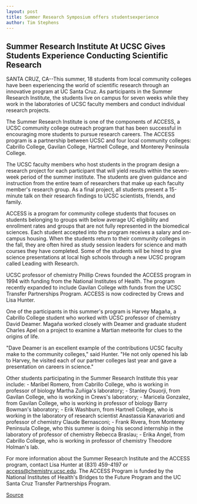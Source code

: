 ```yaml
---
layout: post
title: Summer Research Symposium offers studentsexperience
author: Tim Stephens
---
```


## Summer Research Institute At UCSC Gives Students Experience Conducting Scientific Research

SANTA CRUZ, CA--This summer, 18 students from local community colleges have been experiencing the world of scientific research through an innovative program at UC Santa Cruz. As participants in the Summer Research Institute, the students live on campus for seven weeks while they work in the laboratories of UCSC faculty members and conduct individual research projects.

The Summer Research Institute is one of the components of ACCESS, a UCSC community college outreach program that has been successful in encouraging more students to pursue research careers. The ACCESS program is a partnership between UCSC and four local community colleges: Cabrillo College, Gavilan College, Hartnell College, and Monterey Peninsula College.

The UCSC faculty members who host students in the program design a research project for each participant that will yield results within the seven-week period of the summer institute. The students are given guidance and instruction from the entire team of researchers that make up each faculty member's research group. As a final project, all students present a 15-minute talk on their research findings to UCSC scientists, friends, and family.

ACCESS is a program for community college students that focuses on students belonging to groups with below average UC eligibility and enrollment rates and groups that are not fully represented in the biomedical sciences. Each student accepted into the program receives a salary and on-campus housing. When the students return to their community colleges in the fall, they are often hired as study session leaders for science and math courses they have completed. Some of the students will be hired to give science presentations at local high schools through a new UCSC program called Leading with Research.

UCSC professor of chemistry Phillip Crews founded the ACCESS program in 1994 with funding from the National Institutes of Health. The program recently expanded to include Gavilan College with funds from the UCSC Transfer Partnerships Program. ACCESS is now codirected by Crews and Lisa Hunter.

One of the participants in this summer's program is Harvey Magaña, a Cabrillo College student who worked with UCSC professor of chemistry David Deamer. Magaña worked closely with Deamer and graduate student Charles Apel on a project to examine a Martian meteorite for clues to the origins of life.

"Dave Deamer is an excellent example of the contributions UCSC faculty make to the community colleges," said Hunter. "He not only opened his lab to Harvey, he visited each of our partner colleges last year and gave a presentation on careers in science."

Other students participating in the Summer Research Institute this year include: - Maribel Romero, from Cabrillo College, who is working in professor of biology Martha Zuñiga's laboratory; - Stanley Osuorji, from Gavilan College, who is working in Crews's laboratory; - Maricela Gonzalez, from Gavilan College, who is working in professor of biology Barry Bowman's laboratory; - Erik Washburn, from Hartnell College, who is working in the laboratory of research scientist Anastassia Kanavarioti and professor of chemistry Claude Bernasconi; - Frank Rivera, from Monterey Peninsula College, who this summer is doing his second internship in the laboratory of professor of chemistry Rebecca Braslau; - Erika Angel, from Cabrillo College, who is working in professor of chemistry Theodore Holman's lab.

For more information about the Summer Research Institute and the ACCESS program, contact Lisa Hunter at (831) 459-4197 or access@chemistry.ucsc.edu. The ACCESS Program is funded by the National Institutes of Health's Bridges to the Future Program and the UC Santa Cruz Transfer Partnerships Program.

[Source](http://www1.ucsc.edu/news_events/press_releases/archive/99-00/07-99/summer_research_inst.htm "Permalink to Summer Research Symposium offers studentsexperience")